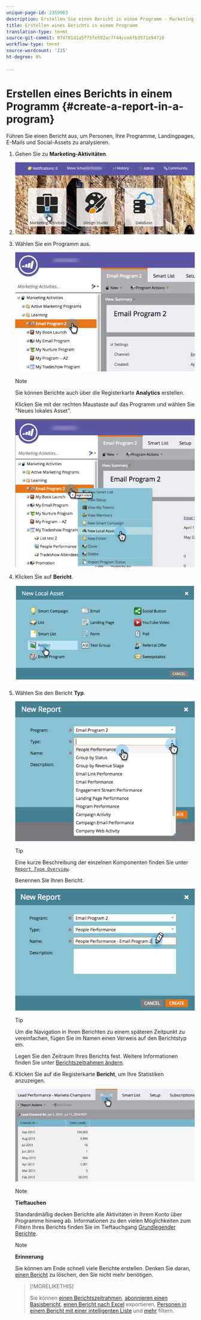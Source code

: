 ```yaml
---
unique-page-id: 2359963
description: Erstellen Sie einen Bericht in einem Programm - Marketing Docs - Produktdokumentation
title: Erstellen eines Berichts in einem Programm
translation-type: tm+mt
source-git-commit: 074701d1a5f75fe592ac7f44cce6fb3571e94710
workflow-type: tm+mt
source-wordcount: '215'
ht-degree: 0%

---
```



# Erstellen eines Berichts in einem Programm {#create-a-report-in-a-program}

Führen Sie einen Bericht aus, um Personen, Ihre Programme, Landingpages, E-Mails und Social-Assets zu analysieren.

1. Gehen Sie zu **Marketing-Aktivitäten**.
1. ![](assets/login-marketing-activities.png)

1. Wählen Sie ein Programm aus.

   ![](assets/selectprogramreport.png)

   >[!NOTE]
   >
   >Sie können Berichte auch über die Registerkarte **Analytics** erstellen.

   Klicken Sie mit der rechten Maustaste auf das Programm und wählen Sie &quot;Neues lokales Asset&quot;.

   ![](assets/programrightclick-asset.png)

1. Klicken Sie auf **Bericht**.

   ![](assets/image2014-9-15-18-3a36-3a46.png)

1. Wählen Sie den Bericht **Typ**.

   ![](assets/choosereport.png)

   >[!TIP]
   >
   >Eine kurze Beschreibung der einzelnen Komponenten finden Sie unter [`Report Type Overview`](http://docs.marketo.com/display/DOCS/Report+Type+Overview).

   Benennen Sie Ihren Bericht.

   ![](assets/namereport.png)

   >[!TIP]
   >
   >Um die Navigation in Ihren Berichten zu einem späteren Zeitpunkt zu vereinfachen, fügen Sie im Namen einen Verweis auf den Berichtstyp ein.

   Legen Sie den Zeitraum Ihres Berichts fest. Weitere Informationen finden Sie unter [Berichtszeitrahmen ändern](../../../../product-docs/reporting/basic-reporting/editing-reports/change-a-report-time-frame.md).

1. Klicken Sie auf die Registerkarte **Bericht**, um Ihre Statistiken anzuzeigen.

   ![](assets/image2014-9-15-18-3a38-3a5.png)

   >[!NOTE]
   >
   >**Tieftauchen**
   >
   >
   >Standardmäßig decken Berichte alle Aktivitäten in Ihrem Konto über Programme hinweg ab. Informationen zu den vielen Möglichkeiten zum Filtern Ihres Berichts finden Sie im Tieftauchgang [Grundlegender Berichte](http://docs.marketo.com/display/docs/basic+reporting).

   >[!NOTE]
   >
   >**Erinnerung**
   >
   >
   >Sie können am Ende schnell viele Berichte erstellen. Denken Sie daran, [einen Bericht](../../../../product-docs/reporting/basic-reporting/report-activity/delete-a-report.md) zu löschen, den Sie nicht mehr benötigen.

   >[!MORELIKETHIS]
   >
   >
   >
   >Sie können [einen Berichtszeitrahmen](../../../../product-docs/reporting/basic-reporting/editing-reports/change-a-report-time-frame.md), [abonnieren einen Basisbericht](../../../../product-docs/reporting/basic-reporting/report-subscriptions/subscribe-to-a-basic-report.md), [einen Bericht nach Excel](../../../../product-docs/reporting/basic-reporting/report-activity/export-a-report-to-excel.md) exportieren, [Personen in einem Bericht mit einer intelligenten Liste](../../../../product-docs/reporting/basic-reporting/editing-reports/filter-people-in-a-report-with-a-smart-list.md) und [mehr](http://docs.marketo.com/display/docs/basic+reporting) filtern.

